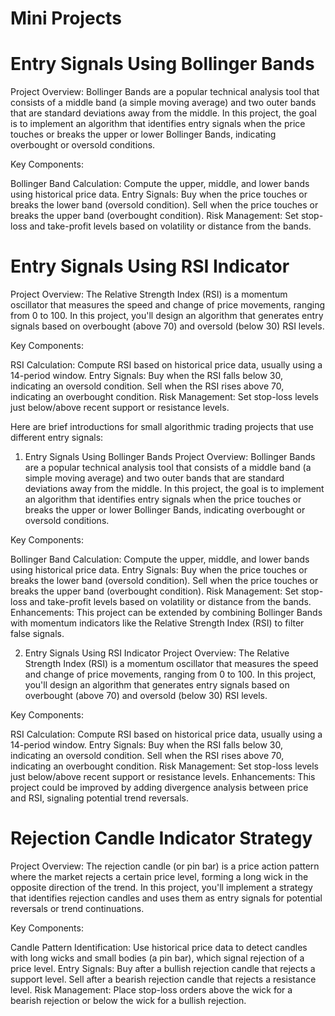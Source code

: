 # Mini Projects

# Entry Signals Using Bollinger Bands
Project Overview:
Bollinger Bands are a popular technical analysis tool that consists of a middle band (a simple moving average) and two outer bands that are standard deviations away from the middle. In this project, the goal is to implement an algorithm that identifies entry signals when the price touches or breaks the upper or lower Bollinger Bands, indicating overbought or oversold conditions.

Key Components:

Bollinger Band Calculation: Compute the upper, middle, and lower bands using historical price data.
Entry Signals:
Buy when the price touches or breaks the lower band (oversold condition).
Sell when the price touches or breaks the upper band (overbought condition).
Risk Management: Set stop-loss and take-profit levels based on volatility or distance from the bands.


# Entry Signals Using RSI Indicator
Project Overview:
The Relative Strength Index (RSI) is a momentum oscillator that measures the speed and change of price movements, ranging from 0 to 100. In this project, you'll design an algorithm that generates entry signals based on overbought (above 70) and oversold (below 30) RSI levels.

Key Components:

RSI Calculation: Compute RSI based on historical price data, usually using a 14-period window.
Entry Signals:
Buy when the RSI falls below 30, indicating an oversold condition.
Sell when the RSI rises above 70, indicating an overbought condition.
Risk Management: Set stop-loss levels just below/above recent support or resistance levels.



Here are brief introductions for small algorithmic trading projects that use different entry signals:

1. Entry Signals Using Bollinger Bands
Project Overview:
Bollinger Bands are a popular technical analysis tool that consists of a middle band (a simple moving average) and two outer bands that are standard deviations away from the middle. In this project, the goal is to implement an algorithm that identifies entry signals when the price touches or breaks the upper or lower Bollinger Bands, indicating overbought or oversold conditions.

Key Components:

Bollinger Band Calculation: Compute the upper, middle, and lower bands using historical price data.
Entry Signals:
Buy when the price touches or breaks the lower band (oversold condition).
Sell when the price touches or breaks the upper band (overbought condition).
Risk Management: Set stop-loss and take-profit levels based on volatility or distance from the bands.
Enhancements: This project can be extended by combining Bollinger Bands with momentum indicators like the Relative Strength Index (RSI) to filter false signals.

2. Entry Signals Using RSI Indicator
Project Overview:
The Relative Strength Index (RSI) is a momentum oscillator that measures the speed and change of price movements, ranging from 0 to 100. In this project, you'll design an algorithm that generates entry signals based on overbought (above 70) and oversold (below 30) RSI levels.

Key Components:

RSI Calculation: Compute RSI based on historical price data, usually using a 14-period window.
Entry Signals:
Buy when the RSI falls below 30, indicating an oversold condition.
Sell when the RSI rises above 70, indicating an overbought condition.
Risk Management: Set stop-loss levels just below/above recent support or resistance levels.
Enhancements: This project could be improved by adding divergence analysis between price and RSI, signaling potential trend reversals.

# Rejection Candle Indicator Strategy
Project Overview:
The rejection candle (or pin bar) is a price action pattern where the market rejects a certain price level, forming a long wick in the opposite direction of the trend. In this project, you'll implement a strategy that identifies rejection candles and uses them as entry signals for potential reversals or trend continuations.

Key Components:

Candle Pattern Identification: Use historical price data to detect candles with long wicks and small bodies (a pin bar), which signal rejection of a price level.
Entry Signals:
Buy after a bullish rejection candle that rejects a support level.
Sell after a bearish rejection candle that rejects a resistance level.
Risk Management: Place stop-loss orders above the wick for a bearish rejection or below the wick for a bullish rejection.



